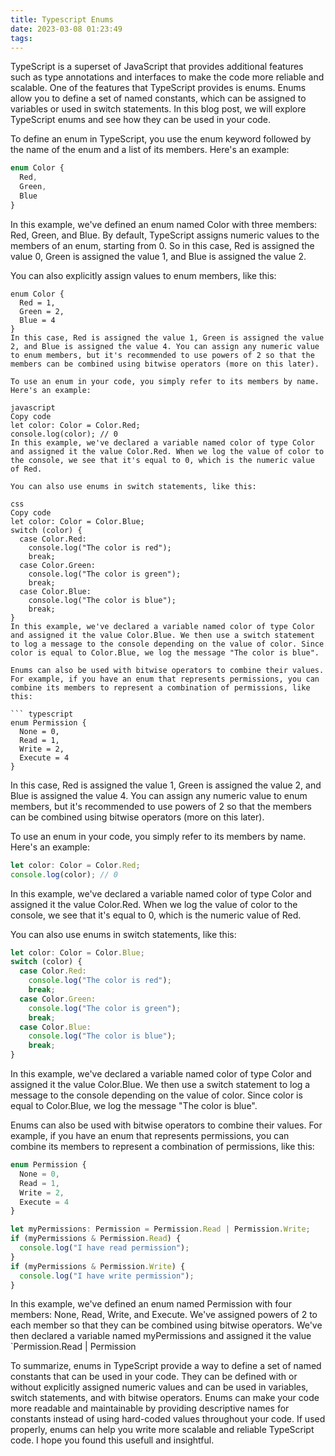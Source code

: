 ```yaml
---
title: Typescript Enums
date: 2023-03-08 01:23:49
tags:
---
```


TypeScript is a superset of JavaScript that provides additional features such as type annotations and interfaces to make the code more reliable and scalable. One of the features that TypeScript provides is enums. Enums allow you to define a set of named constants, which can be assigned to variables or used in switch statements. In this blog post, we will explore TypeScript enums and see how they can be used in your code.

To define an enum in TypeScript, you use the enum keyword followed by the name of the enum and a list of its members. Here's an example:

``` typescript
enum Color {
  Red,
  Green,
  Blue
}
```

In this example, we've defined an enum named Color with three members: Red, Green, and Blue. By default, TypeScript assigns numeric values to the members of an enum, starting from 0. So in this case, Red is assigned the value 0, Green is assigned the value 1, and Blue is assigned the value 2.

You can also explicitly assign values to enum members, like this:

```
enum Color {
  Red = 1,
  Green = 2,
  Blue = 4
}
In this case, Red is assigned the value 1, Green is assigned the value 2, and Blue is assigned the value 4. You can assign any numeric value to enum members, but it's recommended to use powers of 2 so that the members can be combined using bitwise operators (more on this later).

To use an enum in your code, you simply refer to its members by name. Here's an example:

javascript
Copy code
let color: Color = Color.Red;
console.log(color); // 0
In this example, we've declared a variable named color of type Color and assigned it the value Color.Red. When we log the value of color to the console, we see that it's equal to 0, which is the numeric value of Red.

You can also use enums in switch statements, like this:

css
Copy code
let color: Color = Color.Blue;
switch (color) {
  case Color.Red:
    console.log("The color is red");
    break;
  case Color.Green:
    console.log("The color is green");
    break;
  case Color.Blue:
    console.log("The color is blue");
    break;
}
In this example, we've declared a variable named color of type Color and assigned it the value Color.Blue. We then use a switch statement to log a message to the console depending on the value of color. Since color is equal to Color.Blue, we log the message "The color is blue".

Enums can also be used with bitwise operators to combine their values. For example, if you have an enum that represents permissions, you can combine its members to represent a combination of permissions, like this:

``` typescript
enum Permission {
  None = 0,
  Read = 1,
  Write = 2,
  Execute = 4
}
```

In this case, Red is assigned the value 1, Green is assigned the value 2, and Blue is assigned the value 4. You can assign any numeric value to enum members, but it's recommended to use powers of 2 so that the members can be combined using bitwise operators (more on this later).

To use an enum in your code, you simply refer to its members by name. Here's an example:

``` typescript
let color: Color = Color.Red;
console.log(color); // 0
```

In this example, we've declared a variable named color of type Color and assigned it the value Color.Red. When we log the value of color to the console, we see that it's equal to 0, which is the numeric value of Red.

You can also use enums in switch statements, like this:

``` typescript
let color: Color = Color.Blue;
switch (color) {
  case Color.Red:
    console.log("The color is red");
    break;
  case Color.Green:
    console.log("The color is green");
    break;
  case Color.Blue:
    console.log("The color is blue");
    break;
}
```
In this example, we've declared a variable named color of type Color and assigned it the value Color.Blue. We then use a switch statement to log a message to the console depending on the value of color. Since color is equal to Color.Blue, we log the message "The color is blue".

Enums can also be used with bitwise operators to combine their values. For example, if you have an enum that represents permissions, you can combine its members to represent a combination of permissions, like this:

``` typescript
enum Permission {
  None = 0,
  Read = 1,
  Write = 2,
  Execute = 4
}

let myPermissions: Permission = Permission.Read | Permission.Write;
if (myPermissions & Permission.Read) {
  console.log("I have read permission");
}
if (myPermissions & Permission.Write) {
  console.log("I have write permission");
} 
```

In this example, we've defined an enum named Permission with four members: None, Read, Write, and Execute. We've assigned powers of 2 to each member so that they can be combined using bitwise operators. We've then declared a variable named myPermissions and assigned it the value `Permission.Read | Permission


To summarize, enums in TypeScript provide a way to define a set of named constants that can be used in your code. They can be defined with or without explicitly assigned numeric values and can be used in variables, switch statements, and with bitwise operators. Enums can make your code more readable and maintainable by providing descriptive names for constants instead of using hard-coded values throughout your code. If used properly, enums can help you write more scalable and reliable TypeScript code. I hope you found this usefull and insightful.